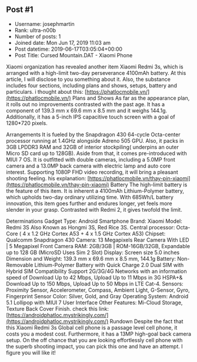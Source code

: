 ## Post #1
- Username: josephmartin
- Rank: ultra-n00b
- Number of posts: 1
- Joined date: Mon Jun 17, 2019 11:03 am
- Post datetime: 2019-06-17T03:05:04+00:00
- Post Title: Cursed Mountain.DAT - Xiaomi Phone

Xiaomi organization has revealed another item Xiaomi Redmi 3s, which is arranged with a high-limit two-day perseverance 4100mAh battery. At this article, I will disclose to you something about it. Also, the substance includes four sections, including plans and shows, setups, battery and particulars.
i thought about this: [https://phatlocmobile.vn/](https://phatlocmobile.vn/)
Plans and Shows
As far as the appearance plan, it rolls out no improvements contrasted with the past age. It has a component of 139.3 mm x 69.6 mm x 8.5 mm and it weighs 144.1g. Additionally, it has a 5-inch IPS capacitive touch screen with a goal of 1280*720 pixels.

Arrangements
It is fueled by the Snapdragon 430 64-cycle Octa-center processor running at 1.4GHz alongside Adreno 505 GPU. Also, it packs in 3GB LPDDR3 RAM and 32GB of interior stockpiling( underpins an outer Micro SD card up to 128GB). Aside from that, it comes pre-introduced with MIUI 7 OS.
It is outfitted with double cameras, including a 5.0MP front camera and a 13.0MP back camera with electric lamp and auto core interest. Supporting 1080P FHD video recording, it will bring a pleasant shooting feeling.
his explanation: [https://phatlocmobile.vn/thay-pin-xiaomi](https://phatlocmobile.vn/thay-pin-xiaomi)
Battery
The high-limit battery is the feature of this item. It is inherent a 4100mAh Lithium-Polymer battery, which upholds two-day ordinary utilizing time. With 685Wh/L battery innovation, this item goes further and endures longer, yet feels more slender in your grasp. Contrasted with Redmi 2, it gives twofold the limit.

Determinations
Gadget Type: Android Smartphone Brand: Xiaomi Model: Redmi 3S Also Known as Hongmi 3S, Red Rice 3S. Central processor: Octa-Core ( 4 x 1.2 GHz Cortex A53 + 4 x 1.5 GHz Cortex A53) Chipset: Qualcomm Snapdragon 430 Camera: 13 Megapixels Rear Camera With LED | 5 Megapixel Front Camera RAM: 2GB/3GB | ROM-16GB/32GB, Expandable up to 128 GB (MicroSD Uses Sim 2 Slot) Display: Screen size 5.0 inches Dimension and Weight: 139.3 mm x 69.6 mm x 8.5 mm, 144.1g Battery: Non-Removable Lithium-Polymer Battery with Quick Charge 2.0 Dual SIM with Hybrid SIM Compatibility Support 2G/3G/4G Networks with an information speed of Download Up to 42 Mbps, Upload Up to 11 Mbps in 3G HSPA+& Download Up to 150 Mbps, Upload Up to 50 Mbps in LTE Cat-4. Sensors: Proximity Sensor, Accelerometer, Compass, Ambient Light, G-Sensor, Gyro, Fingerprint Sensor Color: Silver, Gold, and Gray Operating System: Android 5.1 Lollipop with MIUI 7 User Interface Other Features: Mi-Cloud Storage, Texture Back Cover Finish.
check this link: [https://androidphatloc.mystrikingly.com/](https://androidphatloc.mystrikingly.com/)
Rundown
Despite the fact that this Xiaomi Redmi 3s Global cell phone is a passage level cell phone, it costs you a modest cost. Furthermore, it has a 13MP high-goal back camera setup. On the off chance that you are looking effortlessly cell phone with the superb shooting impact, you can pick this one and have an attempt. I figure you will like it!
